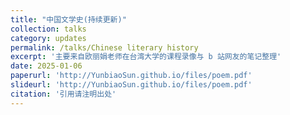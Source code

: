 ```yaml
---
title: "中国文学史(持续更新)"
collection: talks
category: updates
permalink: /talks/Chinese literary history
excerpt: '主要来自欧丽娟老师在台湾大学的课程录像与 b 站网友的笔记整理'
date: 2025-01-06
paperurl: 'http://YunbiaoSun.github.io/files/poem.pdf'
slideurl: 'http://YunbiaoSun.github.io/files/poem.pdf'
citation: '引用请注明出处'
---
```


